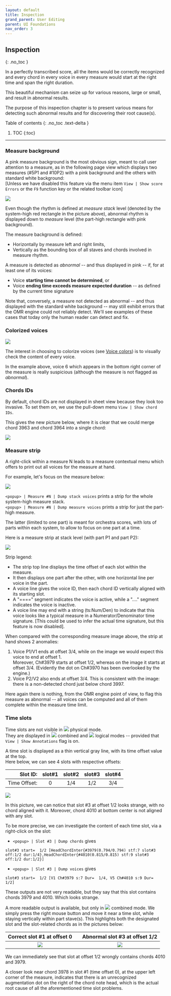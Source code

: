 ```yaml
---
layout: default
title: Inspection
grand_parent: User Editing
parent: UI Foundations
nav_order: 3
---
```


## Inspection
{: .no_toc }

In a perfectly transcribed score, all the items would be correctly recognized
and every chord in every voice in every measure would start at the right time and span the
right duration.

This beautiful mechanism can seize up for various reasons, large or small, and result in
abnormal results.

The purpose of this inspection chapter is to present various means for detecting such abnormal
results and for discovering their root cause(s).

Table of contents
{: .no_toc .text-delta }

1. TOC
{:toc}

---
### Measure background

A pink measure background is the most obvious sign, meant to call user attention to a measure,
as in the following page view which displays two measures (#5P1 and #10P2) with a pink
background and the others with standard white background:  
[Unless we have disabled this feature via the menu item `View | Show score Errors`
or the `F9` function  key or the related toolbar icon]

![](../assets/images/pink_measures.png)

Even though the rhythm is defined at _measure stack_ level
(denoted by the system-high red rectangle in the picture above),
abnormal rhythm is displayed down to _measure_ level
(the part-high rectangle with pink background).

The measure background is defined:
- Horizontally by measure left and right limits,
- Vertically as the bounding box of all staves and chords involved in measure rhythm.

A measure is detected as _abnormal_ -- and thus displayed in pink -- if, for at least one of its
voices:
- Voice **starting time cannot be determined**, or
- Voice **ending time exceeds measure expected duration**
   -- as defined by the current time signature

Note that, conversely, a measure not detected as abnormal
-- and thus displayed with the standard white background --
may still exhibit errors that the OMR engine could not reliably detect.
We'll see examples of these cases that today only the human reader can detect and fix.

### Colorized voices

![](../assets/images/voice_color_check.png)

The interest in choosing to colorize voices
(see [Voice colors](../main/voice_colors.md#voice-colors))
is to visually check the content of every voice.

In the example above, voice 6 which appears in the bottom right corner of the
measure is really suspicious (although the measure is not flagged as _abnormal_).

### Chords IDs

By default, chord IDs are not displayed in sheet view because they look too invasive.
To set them on, we use the pull-down menu `View | Show chord IDs`.

This gives the new picture below, where it is clear that we could merge chord 3963 and chord 3964
into a single chord:

![](../assets/images/voice_color_check_ids.png)

### Measure strip

A right-click within a measure N leads to a measure contextual menu which offers to print out
all voices for the measure at hand.  

For example, let's focus on the measure below:

![](../assets/images/chord_id_check.png)

`<popup> | Measure #N | Dump stack voices` prints a strip for the whole system-high measure stack.  
`<popup> | Measure #N | Dump measure voices` prints a strip for just the part-high measure.

The latter (limited to one part) is meant for orchestra scores, with lots of parts within each
system, to allow to focus on one part at a time.

Here is a measure strip at stack level (with part P1 and part P2):

![](../assets/images/strip_check.png)

Strip legend:
- The strip top line displays the time offset of each slot within the measure.
- It then displays one part after the other, with one horizontal line per voice in the part.
- A voice line gives the voice ID, then each chord ID vertically aligned with its starting slot.
- A "====" segment indicates the voice is active, while a "...." segment indicates the voice is inactive.
- A voice line may end with a string (ts:Num/Den) to indicate that this voice looks like a typical
   measure in a Numerator/Denominator time signature.
   [This could be used to infer the actual time signature, but this feature is now disabled].

When compared with the corresponding measure image above, the strip at hand shows 2 anomalies:
1. Voice P1/V1 ends at offset 3/4, while on the image we would expect this voice to end at offset 1.  
Moreover, Ch#3979 starts at offset 1/2, whereas on the image it starts at offset 3/4.
(Evidently the dot on Ch#3970 has been overlooked by the engine.)
2. Voice P2/V2 also ends at offset 3/4.
   This is consistent with the image: there is a non-detected chord just below chord 3997.

Here again there is nothing, from the OMR engine point of view, to flag this measure as abnormal
-- all voices can be computed and all of them complete within the measure time limit.

### Time slots

Time slots are not visible in ![](../assets/images/ModePhysical.png) physical mode.   
They are displayed in ![](../assets/images/ModeCombined.png) combined and
![](../assets/images/ModeLogical.png) logical modes
-- provided that `View | Show Annotations` flag is on.

A time slot is displayed as a thin vertical gray line, with its time offset value at the top.   
Here below, we can see 4 slots with respective offsets:

| Slot ID:| slot#1 | slot#2 | slot#3 | slot#4 |
|  ---:   | :---:  | :---:  | :---:  | :---:  |
| Time Offset: | 0 | 1/4 | 1/2 | 3/4 |

![](../assets/images/slot_check.png)

In this picture, we can notice that slot #3 at offset 1/2 looks strange,
with no chord aligned with it.
Moreover, chord 4010 at bottom center is not aligned with any slot.

To be more precise, we can investigate the content of each time slot, via a right-click on the slot:
- `<popup> | Slot #3 | Dump chords` gives   
```
slot#3 start=  1/2 [HeadChordInter{#3979(0.794/0.794) stf:7 slot#3 off:1/2 dur:1/4},HeadChordInter{#4010(0.815/0.815) stf:9 slot#3 off:1/2 dur:1/2}]
```
- `<popup> | Slot #3 | Dump voices` gives   
```
slot#3 start=  1/2 [V1 Ch#3979 s:7 Dur=  1/4, V5 Ch#4010 s:9 Dur=  1/2]
```

These outputs are not very readable, but they say that this slot contains chords 3979 and 4010.
Which looks strange.

A more readable output is available, but only in ![](../assets/images/ModeCombined.png)
combined mode.
We simply press the right mouse button and move it near a time slot,
while staying vertically within part stave(s).
This highlights both the designated slot and the slot-related chords as in the pictures below:

| Correct slot #1 at offset 0 | | Abnormal slot #3 at offset 1/2 |
| :---: | --- | :---: |
|![](../assets/images/slot_content_check.png)| |![](../assets/images/slot_content_error.png)|

We can immediately see that slot at offset 1/2 wrongly contains chords 4010 and 3979.

A closer look near chord 3978 in slot #1 (time offset 0), at the upper left corner of the measure,
indicates that there is an unrecognized augmentation dot on the right of the chord note head,
which is the actual root cause of all the aforementioned time slot problems.
